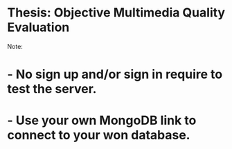 # Thesis: Objective Multimedia Quality Evaluation

Note: 
# - No sign up and/or sign in require to test the server.
# - Use your own MongoDB link to connect to your won database.